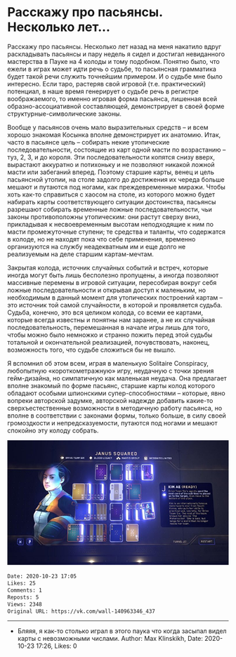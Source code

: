 # Расскажу про пасьянсы. Несколько лет...

Расскажу про пасьянсы. Несколько лет назад на меня накатило вдруг раскладывать пасьянсы и пару недель я сидел и достигал невиданного мастерства в Пауке на 4 колоды и тому подобном. Понятно было, что ежели в играх может идти речь о судьбе, то пасьянсная грамматика будет такой речи служить точнейшим примером. И о судьбе мне было интересно. Если таро, растеряв свой игровой (т.е. практический) потенциал, в наше время генерирует о судьбе речь в регистре воображаемого, то именно игровая форма пасьянса, лишенная всей образно-ассоциативной составляющей, демонстрирует в своей форме структурные-символические законы.

Вообще у пасьянсов очень мало выразительных средств – и всем хорошо знакомая Косынка вполне демонстрирует их анатомию. Итак, часто в пасьянсе цель – собирать некие утопические последовательности, состоящие из карт одной масти по возрастанию – туз, 2, 3, и до короля. Эти последовательности копятся снизу вверх, вырастают аккуратно и потихоньку и не позволяют никакой ложной масти или забеганий вперед. Поэтому старшие карты, венец и цель пасьянсной утопии, на столе задолго до достижения их череда больше мешают и путаются под ногами, как преждевременные миражи. Чтобы хоть как-то справиться с хаосом на столе, из которого можно будет набирать карты соответствующего ситуации достоинства, пасьянсы разрешают собирать временные ложные последовательности, чьи законы противоположны утопическим: они растут сверху вниз, прикладывая к несвоевременным высотам неподходящие к ним по масти промежуточные ступени; те средства и таланты, что содержатся в колоде, но не находят пока что себе применения, временно организуются на службу неадекватным им и еще долго не реализуемым на деле старшим картам-мечтам.

Закрытая колода, источник случайных событий и встреч, которые иногда могут быть лишь бесполезно пропущены, а иногда позволяют массивные перемены в игровой ситуации, пересобирая вокруг себя ложные последовательности и открывая доступ к маленьким, но необходимым в данный момент для утопических построений картам – это источник той самой случайности, в которой и проявляется судьба. Судьба, конечно, это вся целиком колода, со всеми ее картами, которые всегда известны и понятны нам заранее, а не их случайная последовательность, перемешанная в начале игры лишь для того, чтобы можно было немножко и странно пожить перед этой судьбы тотальной и окончательной реализацией, почувствовать, наконец, возможность того, что судьбе сложиться бы не вышло.

Я вспомнил об этом всем, играя в маленькую Solitaire Conspiracy, любопытную «короткометражную» игру, неудачную с точки зрения гейм-дизайна, но симпатичную как маленькая неудача. Она предлагает вполне знакомый по форме пасьянс, старшие карты колод которого обладают особыми шпионскими супер-способностями – которые, явно вопреки авторской задумке, авторской надежде добавить какие-то сверхъестественные возможности в методичную работу пасьянса, но вполне в соответствии с законами формы, только больше, в силу своей громоздкости и непредсказуемости, путаются под ногами и мешают спокойно эту колоду собрать.

![](attachments/457239124.jpg)

    Date: 2020-10-23 17:05
    Likes: 25
    Comments: 1
    Reposts: 5
    Views: 2348
    Original URL: https://vk.com/wall-140963346_437



--------------------

  * Бляяя, я как-то столько играл в этого паука что когда засыпал видел карты с невозможными числами.
    Author: Max Klinskikh, Date: 2020-10-23 17:26, Likes: 0

